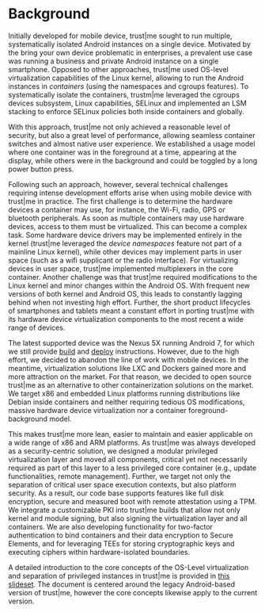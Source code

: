 ---
---

# Background

Initially developed for mobile device, trust\|me sought to run multiple, systematically isolated Android instances on a
single device. Motivated by the bring your own device problematic in enterprises, a prevalent use case was running a business
and private Android instance on a single smartphone. Opposed to other approaches, trust\|me used OS-level
virtualization capabilities of the Linux kernel, allowing to run the Android instances in _containers_ (using
the namespaces and cgroups features). To systematically isolate the containers, trustm\|me leveraged the
cgroups devices subsystem, Linux capabilities, SELinux and implemented an LSM stacking to enforce SELinux
policies both inside containers and globally.

With this approach, trust\|me not only achieved a reasonable level of security, but also a great level of
performance, allowing seamless container switches and almost native user experience. We established a usage
model where one container was in the foreground at a time, appearing at the display, while others were in the
background and could be toggled by a long power button press.

Following such an approach, however, several technical challenges requiring intense development efforts arise
when using mobile device with trust\|me in practice.
The first challenge is to determine the hardware devices a container may use, for instance, the Wi-Fi, radio,
GPS or bluetooth peripherals. As soon as multiple containers may use hardware devices, access to them must be
virtualized. This can become a complex task. Some hardware device drivers may be implemented entirely in the
kernel (trust\|me leveraged the _device namespaces_ feature not part of a mainline Linux kernel), while other
devices may implement parts in user space (such as a wifi supplicant or the radio interface). For virtualizing
devices in user space, trust\|me implemented multiplexers in the core container.
Another challenge was that trust\|me required modifications to the Linux kernel and minor changes within the
Android OS. With frequent new versions of both kernel and Android OS, this leads to constantly lagging behind
when not investing high effort. Further, the short product lifecycles of smartphones and tablets meant a
constant effort in porting trust\|me with its hardware device virtualization components to the most recent a
wide range of devices.

The latest supported device was the Nexus 5X running Android 7, for which we still provide
[build](/build/android) and [deploy](/deploy/smartphone) instructions. However, due to the high effort, we
decided to abandon the line of work with mobile devices. In the meantime, virtualization solutions like LXC
and Dockers gained more and more attraction on the market. For that reason, we decided to open source
trust\|me as an alternative to other
containerization solutions on the market. We target x86 and embedded Linux platforms running distributions
like Debian inside containers and neither requiring tedious OS modifications, massive hardware device
virtualization nor a container foreground-background model.

This makes trust\|me more lean, easier to maintain and easier applicable on a wide range of x86 and ARM
platforms.
As trust\|me was always developed as a security-centric solution, we designed a modular privileged
virtualization layer and moved all components, critical yet not necessarily required as part of this layer to
a less privileged core container (e.g., update functionalities, remote management).
Further, we target not only the separation of critical user space execution contexts, but also platform
security. As a result, our code base supports features like full disk encryption, secure and measured boot with remote attestation
using a TPM. We integrate a customizable PKI into trust\|me builds that allow not only kernel and module
signing, but also signing the virtualization layer and all containers.
We are also developing functionality for two-factor authentication to bind containers and their data
encryption to Secure Elements, and for leveraging TEEs for storing cryptographic keys and executing ciphers
within hardware-isolated boundaries.

A detailed introduction to the core concepts of the OS-Level virtualization
and separation of privileged instances in trust\|me is provided in [this slideset](https://github.com/trustm3/trustme_main/raw/master/doc/trustme.pdf).
The document is centered around the legacy Android-based version of trust\|me, however the
core concepts likewise apply to the current version.

